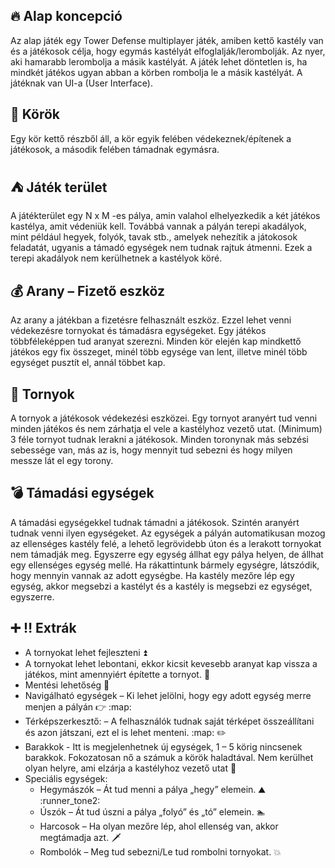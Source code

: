 ## :fire: Alap koncepció
Az alap játék egy Tower Defense multiplayer játék, amiben kettő kastély van és a játékosok célja, hogy egymás kastélyát elfoglalják/lerombolják. Az nyer, aki hamarabb lerombolja a másik kastélyát. A játék lehet döntetlen is, ha mindkét játékos ugyan abban a körben rombolja le a másik kastélyát. A játéknak van UI-a (User Interface).

## :arrows_counterclockwise: Körök
Egy kör kettő részből áll, a kör egyik felében védekeznek/építenek a játékosok, a második felében támadnak egymásra.

## :tent: Játék terület
A játékterület egy N x M -es pálya, amin valahol elhelyezkedik a két játékos kastélya, amit védeniük kell. Továbbá vannak a pályán terepi akadályok, mint például hegyek, folyók, tavak stb., amelyek nehezítik a játokosok feladatát, ugyanis a támadó egységek nem tudnak rajtuk átmenni. Ezek a terepi akadályok nem kerülhetnek a kastélyok köré.

## :moneybag: Arany – Fizető eszköz
Az arany a játékban a fizetésre felhasznált eszköz. Ezzel lehet venni védekezésre tornyokat és támadásra egységeket. Egy játékos többféleképpen tud aranyat szerezni. Minden kör elején kap mindkettő játékos egy fix összeget, minél több egysége van lent, illetve minél több egységet pusztít el, annál többet kap.

## :tokyo_tower: Tornyok
A tornyok a játékosok védekezési eszközei. Egy tornyot aranyért tud venni minden játékos és nem zárhatja el vele a kastélyhoz vezető utat. (Minimum) 3 féle tornyot tudnak lerakni a játékosok. Minden toronynak más sebzési sebessége van, más az is, hogy mennyit tud sebezni és hogy milyen messze lát el egy torony.

## :bomb: Támadási egységek
A támadási egységekkel tudnak támadni a játékosok. Szintén aranyért tudnak venni ilyen egységeket. Az egységek a pályán automatikusan mozog az ellenséges kastély felé, a lehető legrövidebb úton és a lerakott tornyokat nem támadják meg. Egyszerre egy egység állhat egy pálya helyen, de állhat egy ellenséges egység mellé. Ha rákattintunk bármely egységre, látszódik,
hogy mennyin vannak az adott egységbe. Ha kastély mezőre lép egy egység, akkor megsebzi a kastélyt és a kastély is megsebzi ez egységet, egyszerre.

## :heavy_plus_sign: :bangbang: Extrák
- A tornyokat lehet fejleszteni :arrow_double_up:
- A tornyokat lehet lebontani, ekkor kicsit kevesebb aranyat kap vissza a játékos, mint amennyiért építette a tornyot. :money_with_wings:
- Mentési lehetőség :floppy_disk:
- Navigálható egységek – Ki lehet jelölni, hogy egy adott egység merre menjen a pályán :point_right: :map: 
- Térképszerkesztő: – A felhasználók tudnak saját térképet összeállítani és azon játszani, ezt el is lehet menteni. :map: :pencil2: 
- Barakkok - Itt is megjelenhetnek új egységek, 1 – 5 körig nincsenek barakkok. Fokozatosan nő a számuk a körök haladtával. Nem kerülhet olyan helyre, ami elzárja a kastélyhoz vezető utat :circus_tent: 
- Speciális egységek: 
  - Hegymászók – Át tud menni a pálya „hegy” elemein. :mountain: :runner_tone2: 
  - Úszók – Át tud úszni a pálya „folyó” és „tó” elemein. :swimmer: 
  - Harcosok – Ha olyan mezőre lép, ahol ellenség van, akkor megtámadja azt. :dagger: 
  - Rombolók – Meg tud sebezni/Le tud rombolni tornyokat. :boom: 
